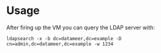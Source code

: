 # Usage

After firing up the VM you can query the LDAP server with:

`ldapsearch -x -b dc=datameer,dc=example -D cn=admin,dc=datameer,dc=example -w 1234`

